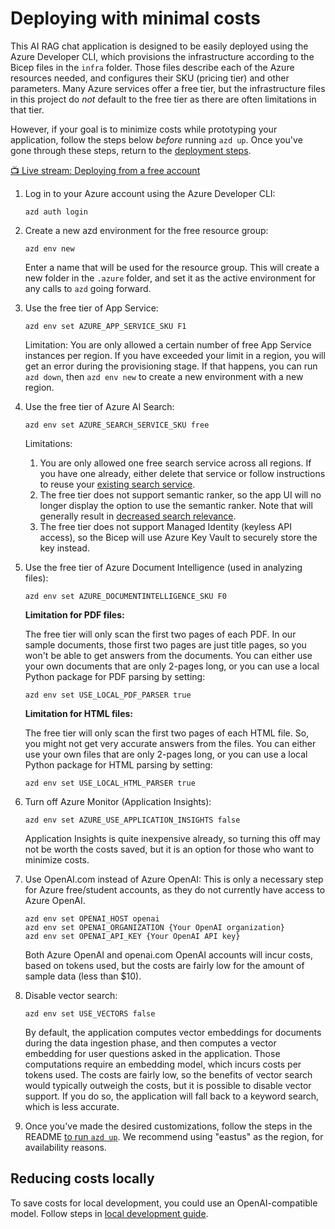 # Deploying with minimal costs

This AI RAG chat application is designed to be easily deployed using the Azure Developer CLI, which provisions the infrastructure according to the Bicep files in the `infra` folder. Those files describe each of the Azure resources needed, and configures their SKU (pricing tier) and other parameters. Many Azure services offer a free tier, but the infrastructure files in this project do *not* default to the free tier as there are often limitations in that tier.

However, if your goal is to minimize costs while prototyping your application, follow the steps below _before_ running `azd up`. Once you've gone through these steps, return to the [deployment steps](../README.md#deploying).

[📺 Live stream: Deploying from a free account](https://www.youtube.com/watch?v=nlIyos0RXHw)

1. Log in to your Azure account using the Azure Developer CLI:

    ```shell
    azd auth login
    ```

1. Create a new azd environment for the free resource group:

    ```shell
    azd env new
    ```

    Enter a name that will be used for the resource group.
    This will create a new folder in the `.azure` folder, and set it as the active environment for any calls to `azd` going forward.

2. Use the free tier of App Service:

    ```shell
    azd env set AZURE_APP_SERVICE_SKU F1
    ```

    Limitation: You are only allowed a certain number of free App Service instances per region. If you have exceeded your limit in a region, you will get an error during the provisioning stage. If that happens, you can run `azd down`, then `azd env new` to create a new environment with a new region.

3. Use the free tier of Azure AI Search:

    ```shell
    azd env set AZURE_SEARCH_SERVICE_SKU free
    ```

    Limitations:
    1. You are only allowed one free search service across all regions.
    If you have one already, either delete that service or follow instructions to
    reuse your [existing search service](../README.md#existing-azure-ai-search-resource).
    2. The free tier does not support semantic ranker, so the app UI will no longer display
    the option to use the semantic ranker. Note that will generally result in [decreased search relevance](https://techcommunity.microsoft.com/t5/ai-azure-ai-services-blog/azure-ai-search-outperforming-vector-search-with-hybrid/ba-p/3929167).
    3. The free tier does not support Managed Identity (keyless API access),
    so the Bicep will use Azure Key Vault to securely store the key instead.

4. Use the free tier of Azure Document Intelligence (used in analyzing files):


    ```shell
    azd env set AZURE_DOCUMENTINTELLIGENCE_SKU F0
    ```

    **Limitation for PDF files:**

      The free tier will only scan the first two pages of each PDF.
      In our sample documents, those first two pages are just title pages,
      so you won't be able to get answers from the documents.
      You can either use your own documents that are only 2-pages long,
      or you can use a local Python package for PDF parsing by setting:

      ```shell
      azd env set USE_LOCAL_PDF_PARSER true
      ```

    **Limitation for HTML files:**

      The free tier will only scan the first two pages of each HTML file.
      So, you might not get very accurate answers from the files.
      You can either use your own files that are only 2-pages long,
      or you can use a local Python package for HTML parsing by setting:

      ```shell
      azd env set USE_LOCAL_HTML_PARSER true
      ```

5. Turn off Azure Monitor (Application Insights):

    ```shell
    azd env set AZURE_USE_APPLICATION_INSIGHTS false
    ```

    Application Insights is quite inexpensive already, so turning this off may not be worth the costs saved,
    but it is an option for those who want to minimize costs.

6. Use OpenAI.com instead of Azure OpenAI: This is only a necessary step for Azure free/student accounts, as they do not currently have access to Azure OpenAI.

    ```shell
    azd env set OPENAI_HOST openai
    azd env set OPENAI_ORGANIZATION {Your OpenAI organization}
    azd env set OPENAI_API_KEY {Your OpenAI API key}
    ```

    Both Azure OpenAI and openai.com OpenAI accounts will incur costs, based on tokens used,
    but the costs are fairly low for the amount of sample data (less than $10).

6. Disable vector search:

    ```shell
    azd env set USE_VECTORS false
    ```

    By default, the application computes vector embeddings for documents during the data ingestion phase,
    and then computes a vector embedding for user questions asked in the application.
    Those computations require an embedding model, which incurs costs per tokens used. The costs are fairly low,
    so the benefits of vector search would typically outweigh the costs, but it is possible to disable vector support.
    If you do so, the application will fall back to a keyword search, which is less accurate.

7. Once you've made the desired customizations, follow the steps in the README [to run `azd up`](../README.md#deploying-from-scratch). We recommend using "eastus" as the region, for availability reasons.

## Reducing costs locally

To save costs for local development, you could use an OpenAI-compatible model.
Follow steps in [local development guide](localdev.md#using-a-local-openai-compatible-api).
